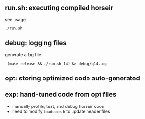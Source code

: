
## run.sh: executing compiled horseir

see usage

    ./run.sh

## debug: logging files

generate a log file

     (make release && ./run.sh 14) &> debug/q14.log

## opt: storing optimized code auto-generated


## exp: hand-tuned code from opt files

- manually profile, test, and debug horseir code
- need to modify `loadcode.h` to update header files


